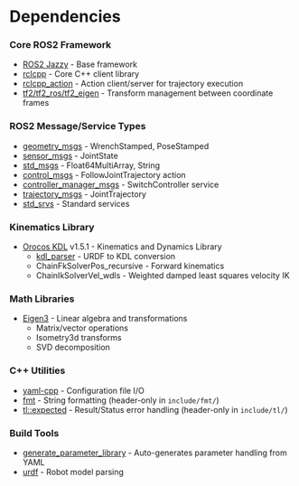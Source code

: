 # Dependencies

### Core ROS2 Framework
- [ROS2 Jazzy](https://github.com/ros2/ros2) - Base framework
- [rclcpp](https://github.com/ros2/rclcpp) - Core C++ client library
- [rclcpp_action](https://github.com/ros2/rclcpp) - Action client/server for trajectory execution
- [tf2/tf2_ros/tf2_eigen](https://github.com/ros2/geometry2) - Transform management between coordinate frames

### ROS2 Message/Service Types
- [geometry_msgs](https://github.com/ros2/common_interfaces) - WrenchStamped, PoseStamped
- [sensor_msgs](https://github.com/ros2/common_interfaces) - JointState  
- [std_msgs](https://github.com/ros2/common_interfaces) - Float64MultiArray, String
- [control_msgs](https://github.com/ros-controls/control_msgs) - FollowJointTrajectory action
- [controller_manager_msgs](https://github.com/ros-controls/ros2_control) - SwitchController service
- [trajectory_msgs](https://github.com/ros2/common_interfaces) - JointTrajectory
- [std_srvs](https://github.com/ros2/common_interfaces) - Standard services

### Kinematics Library
- [Orocos KDL](https://github.com/orocos/orocos_kinematics_dynamics) v1.5.1 - Kinematics and Dynamics Library
  - [kdl_parser](https://github.com/ros/robot_model) - URDF to KDL conversion
  - ChainFkSolverPos_recursive - Forward kinematics
  - ChainIkSolverVel_wdls - Weighted damped least squares velocity IK

### Math Libraries
- [Eigen3](https://gitlab.com/libeigen/eigen) - Linear algebra and transformations
  - Matrix/vector operations
  - Isometry3d transforms
  - SVD decomposition

### C++ Utilities
- [yaml-cpp](https://github.com/jbeder/yaml-cpp) - Configuration file I/O
- [fmt](https://github.com/fmtlib/fmt) - String formatting (header-only in `include/fmt/`)
- [tl::expected](https://github.com/TartanLlama/expected) - Result<T>/Status error handling (header-only in `include/tl/`)

### Build Tools
- [generate_parameter_library](https://github.com/PickNikRobotics/generate_parameter_library) - Auto-generates parameter handling from YAML
- [urdf](https://github.com/ros2/urdf) - Robot model parsing